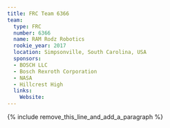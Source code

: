 ```yaml
---
title: FRC Team 6366
team:
  type: FRC
  number: 6366
  name: RAM Rodz Robotics
  rookie_year: 2017
  location: Simpsonville, South Carolina, USA
  sponsors:
  - BOSCH LLC
  - Bosch Rexroth Corporation
  - NASA
  - Hillcrest High
  links:
    Website:
---
```


{% include remove_this_line_and_add_a_paragraph %}